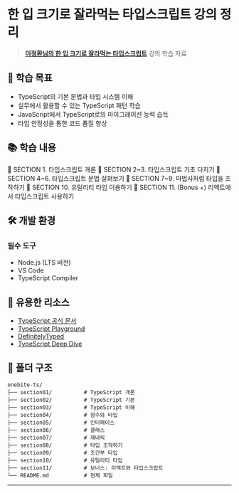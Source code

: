 # 한 입 크기로 잘라먹는 타입스크립트 강의 정리

> **[이정환님의 한 입 크기로 잘라먹는 타입스크립트](https://www.inflearn.com/course/%ED%95%9C%EC%9E%85-%ED%81%AC%EA%B8%B0-%ED%83%80%EC%9E%85%EC%8A%A4%ED%81%AC%EB%A6%BD%ED%8A%B8)** 강의 학습 자료

## 🎯 학습 목표

- TypeScript의 기본 문법과 타입 시스템 이해
- 실무에서 활용할 수 있는 TypeScript 패턴 학습
- JavaScript에서 TypeScript로의 마이그레이션 능력 습득
- 타입 안정성을 통한 코드 품질 향상

## 📚 학습 내용

📌 SECTION 1. 타입스크립트 개론
📌 SECTION 2~3. 타입스크립트 기초 다지기
📌 SECTION 4~6. 타입스크립트 문법 살펴보기
📌 SECTION 7~9. 마법사처럼 타입을 조작하기
📌 SECTION 10. 유틸리티 타입 이용하기
📌 SECTION 11. (Bonus +) 리액트에서 타입스크립트 사용하기

## 🛠️ 개발 환경

### 필수 도구

- Node.js (LTS 버전)
- VS Code
- TypeScript Compiler

<!-- ### 설치 명령어

```bash
# TypeScript 전역 설치
npm install -g typescript

# 프로젝트 초기화
npm init -y
npm install -D typescript @types/node

# TypeScript 설정 파일 생성
tsc --init
``` -->

## 🔗 유용한 리소스

- [TypeScript 공식 문서](https://www.typescriptlang.org/)
- [TypeScript Playground](https://www.typescriptlang.org/play)
- [DefinitelyTyped](https://github.com/DefinitelyTyped/DefinitelyTyped)
- [TypeScript Deep Dive](https://basarat.gitbook.io/typescript/)

## 📂 폴더 구조

```
onebite-ts/
├── section01/          # TypeScript 개론
├── section02/          # TypeScript 기본
├── section03/          # TypeScript 이해
├── section04/          # 함수와 타입
├── section05/          # 인터페이스
├── section06/          # 클래스
├── section07/          # 제네릭
├── section08/          # 타입 조작하기
├── section09/          # 조건부 타입
├── section10/          # 유틸리티 타입
├── section11/          # 보너스: 리액트와 타입스크립트
└── README.md           # 현재 파일
```

---
